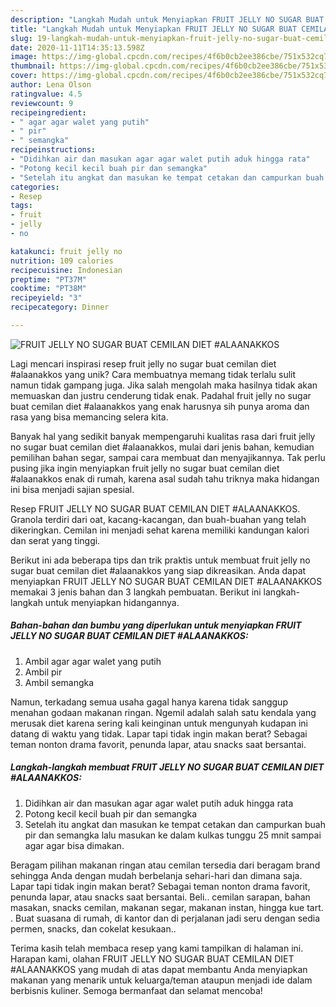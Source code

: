 ```yaml
---
description: "Langkah Mudah untuk Menyiapkan FRUIT JELLY NO SUGAR BUAT CEMILAN DIET #ALAANAKKOS Anti Gagal"
title: "Langkah Mudah untuk Menyiapkan FRUIT JELLY NO SUGAR BUAT CEMILAN DIET #ALAANAKKOS Anti Gagal"
slug: 19-langkah-mudah-untuk-menyiapkan-fruit-jelly-no-sugar-buat-cemilan-diet-alaanakkos-anti-gagal
date: 2020-11-11T14:35:13.598Z
image: https://img-global.cpcdn.com/recipes/4f6b0cb2ee386cbe/751x532cq70/fruit-jelly-no-sugar-buat-cemilan-diet-alaanakkos-foto-resep-utama.jpg
thumbnail: https://img-global.cpcdn.com/recipes/4f6b0cb2ee386cbe/751x532cq70/fruit-jelly-no-sugar-buat-cemilan-diet-alaanakkos-foto-resep-utama.jpg
cover: https://img-global.cpcdn.com/recipes/4f6b0cb2ee386cbe/751x532cq70/fruit-jelly-no-sugar-buat-cemilan-diet-alaanakkos-foto-resep-utama.jpg
author: Lena Olson
ratingvalue: 4.5
reviewcount: 9
recipeingredient:
- " agar agar walet yang putih"
- " pir"
- " semangka"
recipeinstructions:
- "Didihkan air dan masukan agar agar walet putih aduk hingga rata"
- "Potong kecil kecil buah pir dan semangka"
- "Setelah itu angkat dan masukan ke tempat cetakan dan campurkan buah pir dan semangka lalu masukan ke dalam kulkas tunggu 25 mnit sampai agar agar bisa dimakan."
categories:
- Resep
tags:
- fruit
- jelly
- no

katakunci: fruit jelly no 
nutrition: 109 calories
recipecuisine: Indonesian
preptime: "PT37M"
cooktime: "PT38M"
recipeyield: "3"
recipecategory: Dinner

---
```



![FRUIT JELLY NO SUGAR BUAT CEMILAN DIET #ALAANAKKOS](https://img-global.cpcdn.com/recipes/4f6b0cb2ee386cbe/751x532cq70/fruit-jelly-no-sugar-buat-cemilan-diet-alaanakkos-foto-resep-utama.jpg)

Lagi mencari inspirasi resep fruit jelly no sugar buat cemilan diet #alaanakkos yang unik? Cara membuatnya memang tidak terlalu sulit namun tidak gampang juga. Jika salah mengolah maka hasilnya tidak akan memuaskan dan justru cenderung tidak enak. Padahal fruit jelly no sugar buat cemilan diet #alaanakkos yang enak harusnya sih punya aroma dan rasa yang bisa memancing selera kita.

Banyak hal yang sedikit banyak mempengaruhi kualitas rasa dari fruit jelly no sugar buat cemilan diet #alaanakkos, mulai dari jenis bahan, kemudian pemilihan bahan segar, sampai cara membuat dan menyajikannya. Tak perlu pusing jika ingin menyiapkan fruit jelly no sugar buat cemilan diet #alaanakkos enak di rumah, karena asal sudah tahu triknya maka hidangan ini bisa menjadi sajian spesial.

Resep FRUIT JELLY NO SUGAR BUAT CEMILAN DIET #ALAANAKKOS. Granola terdiri dari oat, kacang-kacangan, dan buah-buahan yang telah dikeringkan. Cemilan ini menjadi sehat karena memiliki kandungan kalori dan serat yang tinggi.


Berikut ini ada beberapa tips dan trik praktis untuk membuat fruit jelly no sugar buat cemilan diet #alaanakkos yang siap dikreasikan. Anda dapat menyiapkan FRUIT JELLY NO SUGAR BUAT CEMILAN DIET #ALAANAKKOS memakai 3 jenis bahan dan 3 langkah pembuatan. Berikut ini langkah-langkah untuk menyiapkan hidangannya.

<!--inarticleads1-->

##### Bahan-bahan dan bumbu yang diperlukan untuk menyiapkan FRUIT JELLY NO SUGAR BUAT CEMILAN DIET #ALAANAKKOS:

1. Ambil  agar agar walet yang putih
1. Ambil  pir
1. Ambil  semangka


Namun, terkadang semua usaha gagal hanya karena tidak sanggup menahan godaan makanan ringan. Ngemil adalah salah satu kendala yang merusak diet karena sering kali keinginan untuk mengunyah kudapan ini datang di waktu yang tidak. Lapar tapi tidak ingin makan berat? Sebagai teman nonton drama favorit, penunda lapar, atau snacks saat bersantai. 

<!--inarticleads2-->

##### Langkah-langkah membuat FRUIT JELLY NO SUGAR BUAT CEMILAN DIET #ALAANAKKOS:

1. Didihkan air dan masukan agar agar walet putih aduk hingga rata
1. Potong kecil kecil buah pir dan semangka
1. Setelah itu angkat dan masukan ke tempat cetakan dan campurkan buah pir dan semangka lalu masukan ke dalam kulkas tunggu 25 mnit sampai agar agar bisa dimakan.


Beragam pilihan makanan ringan atau cemilan tersedia dari beragam brand sehingga Anda dengan mudah berbelanja sehari-hari dan dimana saja. Lapar tapi tidak ingin makan berat? Sebagai teman nonton drama favorit, penunda lapar, atau snacks saat bersantai. Beli.. cemilan sarapan, bahan masakan, snacks cemilan, makanan segar, makanan instan, hingga kue tart. . Buat suasana di rumah, di kantor dan di perjalanan jadi seru dengan sedia permen, snacks, dan cokelat kesukaan.. 

Terima kasih telah membaca resep yang kami tampilkan di halaman ini. Harapan kami, olahan FRUIT JELLY NO SUGAR BUAT CEMILAN DIET #ALAANAKKOS yang mudah di atas dapat membantu Anda menyiapkan makanan yang menarik untuk keluarga/teman ataupun menjadi ide dalam berbisnis kuliner. Semoga bermanfaat dan selamat mencoba!
